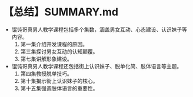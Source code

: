 # 【总结】SUMMARY.md

-   馄饨哥真男人教学课程包括多个集数，涵盖男女互动、心态建设、认识妹子等内容。
    1.  第一集介绍开发课程的原因。
    2.  第三集探讨男女互动的认知颠覆。
    3.  第七集讲解形象建设。
-   馄饨哥真男人教学课程还包括街上认识妹子、脱单化简、肢体语言等主题。
    1.  第四集教授脱单技巧。
    2.  第十集揭示街上认识妹子的核心。
    3.  第十五集强调肢体语言的重要性。